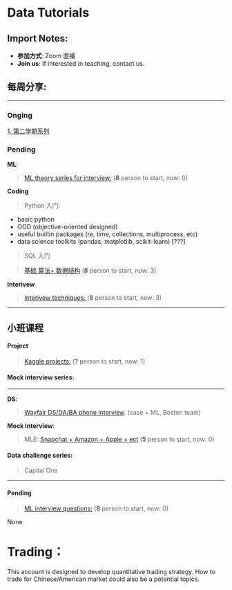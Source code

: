 # Data Tutorials

## Import Notes:

* **参加方式**: Zoom 直播 
* **Join us**: If interested in teaching, contact us.

## 每周分享:
--------
### Onging

[1. 第二学期系列](https://github.com/Hexgram/tutorials/tree/master/2nd_semester)

### Pending
**ML**:

> [ML theory series for interview:](https://github.com/Hexgram/tutorials/issues/1) (**8** person to start, now: 0)

**Coding**

>  Python 入门: 
 - basic python 
 - OOD (objective-oriented designed)
 - useful builtin packages (re, time, collections, multiprocess, etc) 
 - data science toolkits (pandas, matplotlib, scikit-learn) [???]  

>  SQL 入门

>  [基础 算法+ 数据结构](https://github.com/Hexgram/tutorials/issues/2) (**8** person to start, now: 3)


**Interivew**

>  [Interivew techniques: ](https://github.com/Hexgram/tutorials/issues/3) (**8** person to start, now: 3)
-------
## 小班课程

#### Project

>  [Kaggle projects:](https://github.com/Hexgram/tutorials/issues/8) (**?** person to start, now: 1)

#### Mock interview series:
-----
**DS**:

>  [Wayfair DS/DA/BA phone interview](). (case + ML, Boston team) 

**Mock Interview**: 
> MLE: [Snapchat + Amazon + Apple + ect]() (**5** person to start, now: 0)


#### Data challenge series:
> Capital One

-----

#### Pending
>  [ML interview questions:](https://github.com/Hexgram/tutorials/issues/4) (**8** person to start, now: 0)


None


# Trading：

This account is designed to develop quantitative trading strategy. How to trade for Chinese/American market could also be a potential topics.

